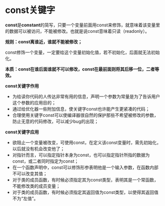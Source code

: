 # const关键字

**const**是**constant**的简写，只要一个变量前面用const来修饰，就意味着该变量里的数据可以被访问，不能被修改。也就是说const意味着只读（readonly）。

**规则：const离谁近，谁就不能被修改；**

const修饰一个变量，一定要给这个变量初始化值，若不初始化，后面就无法初始化。

**本质：const在谁后面谁就不可以修改，const在最前面则将其后移一位，二者等效。**

**const关键字作用**

- 为给读你代码的人传达非常有用的信息，声明一个参数为常量是为了告诉用户这个参数的应用目的；
- 通过给优化器一些附加信息，使关键字const也许能产生更紧凑的代码；
- 合理使用关键字const可以使编译器很自然的保护那些不希望被修改的参数，防止无意的代码修改，可以减少bug的出现；

**const关键字应用**

- 欲阻止一个变量被改变，可使用const，在定义该const变量时，需先初始化，以后就没有机会改变他了；
- 对指针而言，可以指定指针本身为const，也可以指定指针所指的数据为const，或二者同时指定为const；
- 在一个函数声明中，const可以修饰形参表明他是一个输入参数，在函数内部不可以改变其值；
- 对于类的成员函数，有时候必须指定其为const类型，表明其是一个常函数，不能修改类的成员变量；
- 对于类的成员函数，有时候必须指定其返回值为const类型，以使得其返回值不为“左值”。